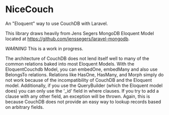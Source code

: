 # NiceCouch

An "Eloquent" way to use CouchDB with Laravel.

This library draws heavily from Jens Segers MongoDB Eloquent Model located at https://github.com/jenssegers/laravel-mongodb.

*WARNING* 
This is a work in progress. 

The architecture of CouchDB does not lend itself well to many of the common relations baked into most Eloquent Models. 
With the EloquentCouchdb Model, you can embedOne, embedMany and also use BelongsTo relations. Relations like 
HasOne, HasMany, and Morph simply do not work because of the incompatibility of CouchDB and the Eloquent model. 
Additionally, if you use the QueryBuilder (which the Eloquent model does) you can only use the '_id' field in where 
clauses. If you try to add a clause with any other field, an exception will be thrown. 
Again, this is because CouchDB does not provide an easy way to lookup records based on arbitrary fields.
